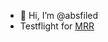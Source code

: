 - 👋 Hi, I’m @absfiled
- Testflight for [MRR](../../../mrr)

<!---

- 👀 I’m interested in ...
- 🌱 I’m currently learning ...
- 💞️ I’m looking to collaborate on ...
- 📫 How to reach me ...

absfiled/absfiled is a ✨ special ✨ repository because its `README.md` (this file) appears on your GitHub profile.
You can click the Preview link to take a look at your changes.
--->
